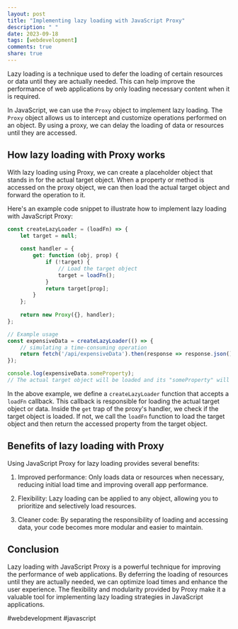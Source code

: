 ```yaml
---
layout: post
title: "Implementing lazy loading with JavaScript Proxy"
description: " "
date: 2023-09-18
tags: [webdevelopment]
comments: true
share: true
---
```


Lazy loading is a technique used to defer the loading of certain resources or data until they are actually needed. This can help improve the performance of web applications by only loading necessary content when it is required.

In JavaScript, we can use the `Proxy` object to implement lazy loading. The `Proxy` object allows us to intercept and customize operations performed on an object. By using a proxy, we can delay the loading of data or resources until they are accessed.

## How lazy loading with Proxy works

With lazy loading using Proxy, we can create a placeholder object that stands in for the actual target object. When a property or method is accessed on the proxy object, we can then load the actual target object and forward the operation to it.

Here's an example code snippet to illustrate how to implement lazy loading with JavaScript Proxy:

```javascript
const createLazyLoader = (loadFn) => {
    let target = null;
  
    const handler = {
        get: function (obj, prop) {
            if (!target) {
                // Load the target object
                target = loadFn();
            }
            return target[prop];
        }
    };
  
    return new Proxy({}, handler);
};

// Example usage
const expensiveData = createLazyLoader(() => {
    // simulating a time-consuming operation
    return fetch('/api/expensiveData').then(response => response.json());
});

console.log(expensiveData.someProperty);
// The actual target object will be loaded and its "someProperty" will be accessed

```

In the above example, we define a `createLazyLoader` function that accepts a `loadFn` callback. This callback is responsible for loading the actual target object or data. Inside the `get` trap of the proxy's handler, we check if the target object is loaded. If not, we call the `loadFn` function to load the target object and then return the accessed property from the target object.

## Benefits of lazy loading with Proxy

Using JavaScript Proxy for lazy loading provides several benefits:

1. Improved performance: Only loads data or resources when necessary, reducing initial load time and improving overall app performance.

2. Flexibility: Lazy loading can be applied to any object, allowing you to prioritize and selectively load resources.

3. Cleaner code: By separating the responsibility of loading and accessing data, your code becomes more modular and easier to maintain.

## Conclusion

Lazy loading with JavaScript Proxy is a powerful technique for improving the performance of web applications. By deferring the loading of resources until they are actually needed, we can optimize load times and enhance the user experience. The flexibility and modularity provided by Proxy make it a valuable tool for implementing lazy loading strategies in JavaScript applications.

#webdevelopment #javascript